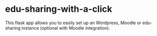 # edu-sharing-with-a-click

This flask app allows you to easily set up an Wordpress, Moodle or edu-sharing instance (optional with Moodle integration).

